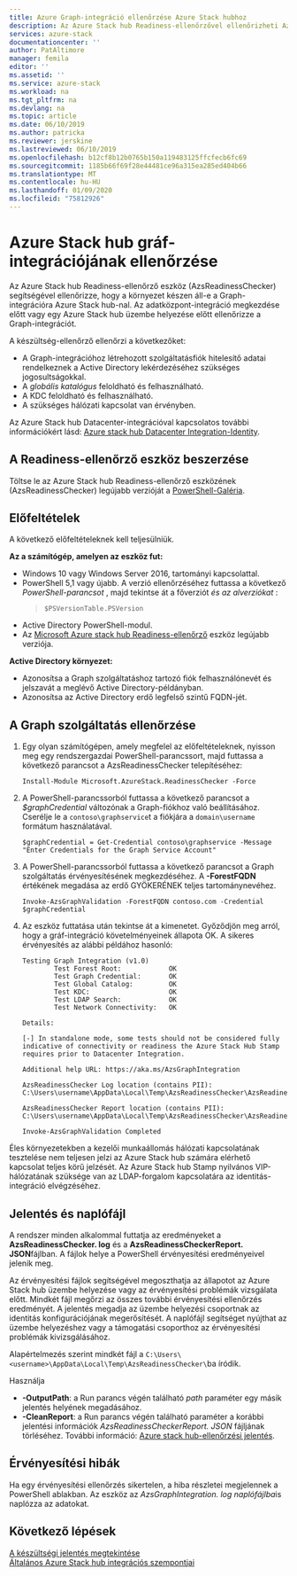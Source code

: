 ```yaml
---
title: Azure Graph-integráció ellenőrzése Azure Stack hubhoz
description: Az Azure Stack hub Readiness-ellenőrzővel ellenőrizheti Azure Stack hub Graph-integrációját.
services: azure-stack
documentationcenter: ''
author: PatAltimore
manager: femila
editor: ''
ms.assetid: ''
ms.service: azure-stack
ms.workload: na
ms.tgt_pltfrm: na
ms.devlang: na
ms.topic: article
ms.date: 06/10/2019
ms.author: patricka
ms.reviewer: jerskine
ms.lastreviewed: 06/10/2019
ms.openlocfilehash: b12cf8b12b0765b150a119483125ffcfecb6fc69
ms.sourcegitcommit: 1185b66f69f28e44481ce96a315ea285ed404b66
ms.translationtype: MT
ms.contentlocale: hu-HU
ms.lasthandoff: 01/09/2020
ms.locfileid: "75812926"
---
```

# <a name="validate-graph-integration-for-azure-stack-hub"></a>Azure Stack hub gráf-integrációjának ellenőrzése

Az Azure Stack hub Readiness-ellenőrző eszköz (AzsReadinessChecker) segítségével ellenőrizze, hogy a környezet készen áll-e a Graph-integrációra Azure Stack hub-nal. Az adatközpont-integráció megkezdése előtt vagy egy Azure Stack hub üzembe helyezése előtt ellenőrizze a Graph-integrációt.

A készültség-ellenőrző ellenőrzi a következőket:

* A Graph-integrációhoz létrehozott szolgáltatásfiók hitelesítő adatai rendelkeznek a Active Directory lekérdezéséhez szükséges jogosultságokkal.
* A *globális katalógus* feloldható és felhasználható.
* A KDC feloldható és felhasználható.
* A szükséges hálózati kapcsolat van érvényben.

Az Azure Stack hub Datacenter-integrációval kapcsolatos további információkért lásd: [Azure stack hub Datacenter Integration-Identity](azure-stack-integrate-identity.md).

## <a name="get-the-readiness-checker-tool"></a>A Readiness-ellenőrző eszköz beszerzése

Töltse le az Azure Stack hub Readiness-ellenőrző eszközének (AzsReadinessChecker) legújabb verzióját a [PowerShell-Galéria](https://aka.ms/AzsReadinessChecker).

## <a name="prerequisites"></a>Előfeltételek

A következő előfeltételeknek kell teljesülniük.

**Az a számítógép, amelyen az eszköz fut:**

* Windows 10 vagy Windows Server 2016, tartományi kapcsolattal.
* PowerShell 5,1 vagy újabb. A verzió ellenőrzéséhez futtassa a következő *PowerShell-parancsot* , majd tekintse át a főverziót *és az alverziókat* :  
   > `$PSVersionTable.PSVersion`
* Active Directory PowerShell-modul.
* Az [Microsoft Azure stack hub Readiness-ellenőrző](https://aka.ms/AzsReadinessChecker) eszköz legújabb verziója.

**Active Directory környezet:**

* Azonosítsa a Graph szolgáltatáshoz tartozó fiók felhasználónevét és jelszavát a meglévő Active Directory-példányban.
* Azonosítsa az Active Directory erdő legfelső szintű FQDN-jét.

## <a name="validate-the-graph-service"></a>A Graph szolgáltatás ellenőrzése

1. Egy olyan számítógépen, amely megfelel az előfeltételeknek, nyisson meg egy rendszergazdai PowerShell-parancssort, majd futtassa a következő parancsot a AzsReadinessChecker telepítéséhez:

     `Install-Module Microsoft.AzureStack.ReadinessChecker -Force`

1. A PowerShell-parancssorból futtassa a következő parancsot a *$graphCredential* változónak a Graph-fiókhoz való beállításához. Cserélje le a `contoso\graphservice`t a fiókjára a `domain\username` formátum használatával.

    `$graphCredential = Get-Credential contoso\graphservice -Message "Enter Credentials for the Graph Service Account"`

1. A PowerShell-parancssorból futtassa a következő parancsot a Graph szolgáltatás érvényesítésének megkezdéséhez. A **-ForestFQDN** értékének megadása az erdő GYÖKERÉNEK teljes tartománynevéhez.

     `Invoke-AzsGraphValidation -ForestFQDN contoso.com -Credential $graphCredential`

1. Az eszköz futtatása után tekintse át a kimenetet. Győződjön meg arról, hogy a gráf-integráció követelményeinek állapota OK. A sikeres érvényesítés az alábbi példához hasonló:

    ```
    Testing Graph Integration (v1.0)
            Test Forest Root:            OK
            Test Graph Credential:       OK
            Test Global Catalog:         OK
            Test KDC:                    OK
            Test LDAP Search:            OK
            Test Network Connectivity:   OK

    Details:

    [-] In standalone mode, some tests should not be considered fully indicative of connectivity or readiness the Azure Stack Hub Stamp requires prior to Datacenter Integration.

    Additional help URL: https://aka.ms/AzsGraphIntegration

    AzsReadinessChecker Log location (contains PII): C:\Users\username\AppData\Local\Temp\AzsReadinessChecker\AzsReadinessChecker.log

    AzsReadinessChecker Report location (contains PII): C:\Users\username\AppData\Local\Temp\AzsReadinessChecker\AzsReadinessCheckerReport.json

    Invoke-AzsGraphValidation Completed
    ```

Éles környezetekben a kezelői munkaállomás hálózati kapcsolatának tesztelése nem teljesen jelzi az Azure Stack hub számára elérhető kapcsolat teljes körű jelzését. Az Azure Stack hub Stamp nyilvános VIP-hálózatának szüksége van az LDAP-forgalom kapcsolatára az identitás-integráció elvégzéséhez.

## <a name="report-and-log-file"></a>Jelentés és naplófájl

A rendszer minden alkalommal futtatja az eredményeket a **AzsReadinessChecker. log** és a **AzsReadinessCheckerReport. JSON**fájlban. A fájlok helye a PowerShell érvényesítési eredményeivel jelenik meg.

Az érvényesítési fájlok segítségével megoszthatja az állapotot az Azure Stack hub üzembe helyezése vagy az érvényesítési problémák vizsgálata előtt. Mindkét fájl megőrzi az összes további érvényesítési ellenőrzés eredményét. A jelentés megadja az üzembe helyezési csoportnak az identitás konfigurációjának megerősítését. A naplófájl segítséget nyújthat az üzembe helyezéshez vagy a támogatási csoporthoz az érvényesítési problémák kivizsgálásához.

Alapértelmezés szerint mindkét fájl a `C:\Users\<username>\AppData\Local\Temp\AzsReadinessChecker\`ba íródik.

Használja

* **-OutputPath**: a Run parancs végén található *path* paraméter egy másik jelentés helyének megadásához.
* **-CleanReport**: a Run parancs végén található paraméter a korábbi jelentési információk *AzsReadinessCheckerReport. JSON* fájljának törléséhez. További információ: [Azure stack hub-ellenőrzési jelentés](azure-stack-validation-report.md).

## <a name="validation-failures"></a>Érvényesítési hibák

Ha egy érvényesítési ellenőrzés sikertelen, a hiba részletei megjelennek a PowerShell ablakban. Az eszköz az *AzsGraphIntegration. log naplófájlba*is naplózza az adatokat.

## <a name="next-steps"></a>Következő lépések

[A készültségi jelentés megtekintése](azure-stack-validation-report.md)  
[Általános Azure Stack hub integrációs szempontjai](azure-stack-datacenter-integration.md)  
